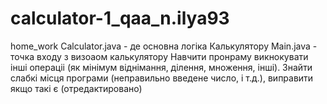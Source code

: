 # calculator-1_qaa_n.ilya93
home_work
Calculator.java - де основна логіка Калькулятору
Main.java - точка входу з визоаом калькулятору
Навчити пронраму викнокувати інші операціі (як мінімум віднімання, ділення, множення, інші).
Знайти слабкі місця програми (неправильно введене число,  і т.д.), виправити якщо такі є (отредактировано) 
